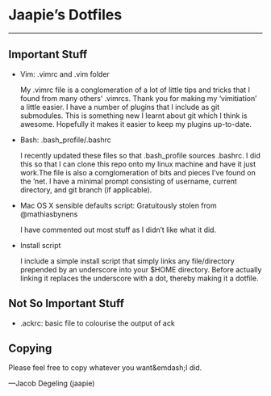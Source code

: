 # Jaapie&rsquo;s Dotfiles
---
## Important Stuff
*	Vim: .vimrc and .vim folder

	My .vimrc file is a conglomeration of a lot of little tips and tricks that I found from many others&rsquo; .vimrcs. Thank you for making my &lsquo;vimitiation&rsquo; a little easier. I have a number of plugins that I include as git submodules. This is something new I learnt about git which I think is awesome. Hopefully it makes it easier to keep my plugins up-to-date.

*	Bash: .bash_profile/.bashrc

	I recently updated these files so that .bash_profile sources .bashrc. I did this so that I can clone this repo onto my linux machine and have it just work.The file is also a comglomeration of bits and pieces I&rsquo;ve found on the &rsquo;net. I have a minimal prompt consisting of username, current directory, and git branch (if applicable).

* 	Mac OS X sensible defaults script: Gratuitously stolen from @mathiasbynens

	I have commented out most stuff as I didn&rsquo;t like what it did.

*	Install script

	I include a simple install script that simply links any file/directory prepended by an underscore into your $HOME directory. Before actually linking it replaces the underscore with a dot, thereby making it a dotfile.

## Not So Important Stuff
*	.ackrc: basic file to colourise the output of ack

## Copying
Please feel free to copy whatever you want&emdash;I did.

&mdash;Jacob Degeling (jaapie)
